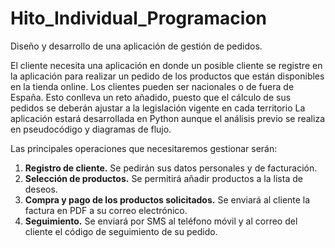 # Hito_Individual_Programacion

Diseño y desarrollo de una aplicación de gestión de pedidos.

El cliente necesita una aplicación en donde un posible cliente se registre en la aplicación para realizar un pedido de los productos que están disponibles en la tienda online.
Los clientes pueden ser nacionales o de fuera de España. Esto conlleva un reto añadido, puesto que el cálculo de sus pedidos se deberán ajustar a la legislación vigente en cada territorio
La aplicación estará desarrollada en Python aunque el análisis previo se realiza en pseudocódigo y diagramas de flujo.

Las principales operaciones que necesitaremos gestionar serán:
  <ol>
    <li><b>Registro de cliente.</b> Se pedirán sus datos personales y de facturación.</li>
    <li><b>Selección de productos.</b> Se permitirá añadir productos a la lista de deseos.</li>
    <li><b>Compra y pago de los productos solicitados.</b> Se enviará al cliente la factura en PDF a su correo electrónico.</li>
    <li><b>Seguimiento.</b> Se enviará por SMS al teléfono móvil y al correo del cliente el código de seguimiento de su pedido.</li>
  </ol>

